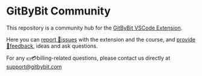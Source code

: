 # GitByBit Community

This repository is a community hub for the [GitByBit VSCode Extension](https://marketplace.visualstudio.com/items?itemName=GitByBit.gitbybit).

Here you can [report 🐞issues](https://github.com/GitByBit-com/VSCodeExtension/issues) with the extension and the course, and [provide 💬feedback](https://github.com/GitByBit-com/VSCodeExtension/discussions), ideas and ask questions.

For any 💵💳billing-related questions, please contact us directly at [support@gitbybit.com](mailto:support@gitbybit.com)
